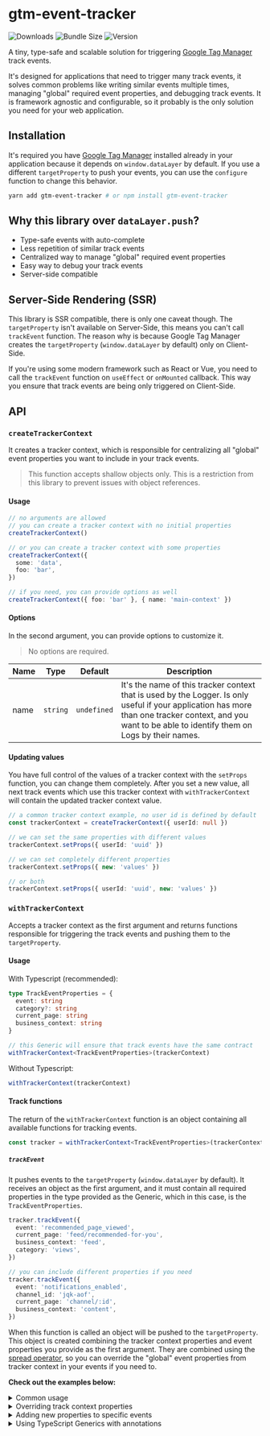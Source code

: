 # gtm-event-tracker

![Downloads](https://img.shields.io/npm/dt/gtm-event-tracker?colorA=000&colorB=000 "Downloads")
![Bundle Size](https://img.shields.io/bundlephobia/minzip/gtm-event-tracker/latest?style=flat&colorA=000&colorB=000&label=bundle%20size "Bundle Size")
![Version](https://img.shields.io/npm/v/gtm-event-tracker?style=flat&colorA=000&colorB=000 "Version")

A tiny, type-safe and scalable solution for triggering [Google Tag Manager](https://tagmanager.google.com) track events.

It's designed for applications that need to trigger many track events, it solves common problems like writing similar events multiple times, managing "global" required event properties, and debugging track events. It is framework agnostic and configurable, so it probably is the only solution you need for your web application.

## Installation
It's required you have [Google Tag Manager](https://tagmanager.google.com) installed already in your application because it depends on `window.dataLayer` by default. If you use a different `targetProperty` to push your events, you can use the `configure` function to change this behavior.

```bash
yarn add gtm-event-tracker # or npm install gtm-event-tracker
```


## Why this library over `dataLayer.push`?
- Type-safe events with auto-complete
- Less repetition of similar track events
- Centralized way to manage "global" required event properties
- Easy way to debug your track events
- Server-side compatible


## Server-Side Rendering (SSR)
This library is SSR compatible, there is only one caveat though. The `targetProperty` isn't available on Server-Side, this means you can't call `trackEvent` function. The reason why is because Google Tag Manager creates the `targetProperty` (`window.dataLayer` by default) only on Client-Side.

If you're using some modern framework such as React or Vue, you need to call the `trackEvent` function on `useEffect` or `onMounted` callback. This way you ensure that track events are being only triggered on Client-Side.


## API
### `createTrackerContext`
It creates a tracker context, which is responsible for centralizing all "global" event properties you want to include in your track events.

> This function accepts shallow objects only. This is a restriction from this library to prevent issues with object references.

#### Usage
```ts
// no arguments are allowed
// you can create a tracker context with no initial properties
createTrackerContext()

// or you can create a tracker context with some properties
createTrackerContext({
  some: 'data',
  foo: 'bar',
})

// if you need, you can provide options as well
createTrackerContext({ foo: 'bar' }, { name: 'main-context' })
```

#### Options
In the second argument, you can provide options to customize it.

> No options are required.

| Name | Type | Default | Description |
| --- | --- | --- | --- |
| name | `string` | `undefined` | It's the name of this tracker context that is used by the Logger. Is only useful if your application has more than one tracker context, and you want to be able to identify them on Logs by their names. |

####  Updating values
You have full control of the values of a tracker context with the `setProps` function, you can change them completely. After you set a new value, all next track events which use this tracker context with `withTrackerContext` will contain the updated tracker context value.

```ts
// a common tracker context example, no user id is defined by default
const trackerContext = createTrackerContext({ userId: null })

// we can set the same properties with different values
trackerContext.setProps({ userId: 'uuid' })

// we can set completely different properties
trackerContext.setProps({ new: 'values' })

// or both
trackerContext.setProps({ userId: 'uuid', new: 'values' })
```


### `withTrackerContext`
Accepts a tracker context as the first argument and returns functions responsible for triggering the track events and pushing them to the `targetProperty`.

#### Usage
With Typescript (recommended):
```ts
type TrackEventProperties = {
  event: string
  category?: string
  current_page: string
  business_context: string
}

// this Generic will ensure that track events have the same contract
withTrackerContext<TrackEventProperties>(trackerContext)
```

Without Typescript:
```ts
withTrackerContext(trackerContext)
```

#### Track functions
The return of the `withTrackerContext` function is an object containing all available functions for tracking events.

```ts
const tracker = withTrackerContext<TrackEventProperties>(trackerContext)
```

##### `trackEvent`
It pushes events to the `targetProperty` (`window.dataLayer` by default). It receives an object as the first argument, and it must contain all required properties in the type provided as the Generic, which in this case, is the `TrackEventProperties`.

```ts
tracker.trackEvent({
  event: 'recommended_page_viewed',
  current_page: 'feed/recommended-for-you',
  business_context: 'feed',
  category: 'views',
})

// you can include different properties if you need
tracker.trackEvent({
  event: 'notifications_enabled',
  channel_id: 'jqk-aof',
  current_page: 'channel/:id',
  business_context: 'content',
})
```

When this function is called an object will be pushed to the `targetProperty`. This object is created combining the tracker context properties and event properties you provide as the first argument. They are combined using the [spread operator](https://developer.mozilla.org/en-US/docs/Web/JavaScript/Reference/Operators/Spread_syntax), so you can override the "global" event properties from tracker context in your events if you need to.

**Check out the examples below:**

<details>
  <summary>Common usage</summary>

```ts
import { createTrackerContext, withTrackerContext } from 'gtm-event-tracker'

type TrackEventProperties = {
  foo: string
  bar: string
  baz: string
}

const trackerContext = createTrackerContext({ globalProperty: 'from context' })
const { trackEvent } = withTrackerContext<TrackEventProperties>(trackerContext)

trackEvent({ foo: 'AAA', bar: 'BBB', baz: 'CCC' })
```

Object pushed to the `targetProperty`:
```json
{
  "globalProperty": "from context",
  "foo": "AAA",
  "bar": "BBB",
  "baz": "CCC"
}
```
</details>

<details>
  <summary>Overriding track context properties</summary>

```ts
import { createTrackerContext, withTrackerContext } from 'gtm-event-tracker'

type TrackEventProperties = {
  foo: string
  bar: string
  baz: string
}

const trackerContext = createTrackerContext({ globalProperty: 'from context' })
const { trackEvent } = withTrackerContext<TrackEventProperties>(trackerContext)

trackEvent({
  globalProperty: 'overwritten in this event',
  foo: 'DDD',
  bar: 'EEE',
  baz: 'FFF',
})
```

Object pushed to the `targetProperty`:
```json
{
  "globalProperty": "overwritten in this event",
  "foo": "DDD",
  "bar": "EEE",
  "baz": "FFF"
}
```
</details>

<details>
  <summary>Adding new properties to specific events</summary>

```ts
import { createTrackerContext, withTrackerContext } from 'gtm-event-tracker'

type TrackEventProperties = {
  foo: string
  bar: string
  baz: string
}

const trackerContext = createTrackerContext({ globalProperty: 'from context' })
const { trackEvent } = withTrackerContext<TrackEventProperties>(trackerContext)

trackEvent({
  foo: 'GGG',
  bar: 'HHH',
  baz: 'III',
  someProperty: 'some property that I will need just for this event',
  anotherOne: 'you got it',
})
```

Object pushed to the `targetProperty`:
```json
{
    "globalProperty": "from context",
    "foo": "GGG",
    "bar": "HHH",
    "baz": "III",
    "someProperty": "some property that I will need just for this event",
    "anotherOne": "you got it"
}
```
</details>

<details>
  <summary>Using TypeScript Generics with annotations</summary>

```ts
// ℹ️ These are the track event properties we support in this app.
type TrackEventProperties = {
  event: string
  category: string

  // ℹ️ you can create optional properties too
  currentPage?: string
  businessContext?: string

  // ℹ️ you can add custom descriptions that helps your
  // team to use the correct properties.

  /**
   * This property isn't supported anymore. Use the `currentPage` property instead.
   * @deprecated
   */
  url?: string
}

const trackerContext = createTrackerContext()

/**
 * ℹ️ Using the `TrackEventProperties` as a Generic will ensure
 * that track events use the supported format.
 */
const { trackEvent } = withTrackerContext<TrackEventProperties>(trackerContext)

trackEvent({
  event: 'user_photo_updated',
  category: 'settings',
  businessContext: 'account',
  currentPage: 'user/settings',
})
```
</details>
